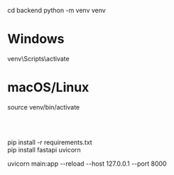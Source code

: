 cd backend
python -m venv venv

# Windows
venv\Scripts\activate

# macOS/Linux
source venv/bin/activate

<br>
<br>

pip install -r requirements.txt<br>
pip install fastapi uvicorn

uvicorn main:app --reload --host 127.0.0.1 --port 8000
